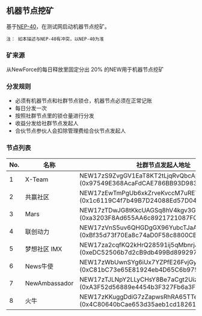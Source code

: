 ## 机器节点挖矿

基于[NEP-40](https://neps.newtonproject.org/neps/nep-40/)，在测试网启动机器节点挖矿。

`注： 如本描述与NEP-40有冲突，以NEP-40为准`

### 矿来源

从NewForce的每日释放里固定分出 20%  的NEW用于机器节点挖矿

### 分发规则

- 必须有机器节点和社群节点锁仓，机器节点必须在正常记账
- 每日分发一次
- 按照社群节点里的锁仓量进行分发
- 收益分发给社群节点发起人
- 合伙节点参伙人会扣除管理费给合伙节点发起人

### 节点列表

No. | 名称 | 社群节点发起人地址 | 矿工地址
--|--|--|--
1 | X-Team | NEW17zS9ZvgGV1EaT8KT2tLjqRvQbcApjFot8xj (0x97549E368AcaFdCAE786BB93D98379f1D1561a29) | 0x1d7e06ad19339263a51ee47e11b4ffd10d4a83ba
2 | 共赢社区 | NEW17zEwTmPgUb6xkZrveKvccM7uREYc3NyU7Wy (0x1c6119C4f7b49B7D24088Ed57D04fef50bd162Ca) | 0x1c6119C4f7b49B7D24088Ed57D04fef50bd162Ca
3 | Mars | NEW17zTDwJG8tKkcUAGSq8hV4kgv3Gysxf4ZJmw (0xa3203F8Ad655AA6c8921721087FC576489A00Bf0) | 0xa3203F8Ad655AA6c8921721087FC576489A00Bf0
4 | 联创动力 | NEW17zVnS5uv6QHGDgGX96YubcTJaA4xQwcG1AP (0xBf35d73f70Ea8c74aD0F58c8800CBdE52462536b) | 0xBf35d73f70Ea8c74aD0F58c8800CBdE52462536b
5 | 梦想社区 IMX | NEW17za2cqfKQ2kHrQ28591ij5qMbnrjJjkBAoR (0xeDC52506b7d2cB9db499Bd89929763b5F311b7E6) | 0xeDC52506b7d2cB9db499Bd89929763b5F311b7E6
6 | News牛使 | NEW17zWbUwnSYg6iUx7YZPfE26FvjGydavVcFqK (0xC81bC73e65E81924eb4D65C6b975D49112595eE9) | 0xC81bC73e65E81924eb4D65C6b975D49112595eE9
7 | NewAmbassador | NEW17zTJLNpY2LLyCHsY8Be7aCgt2UizbRufFzP (0xA3F52d56889e4454b3F327Fb6a3F5Ec7DBAf8a0C) | 0xA3F52d56889e4454b3F327Fb6a3F5Ec7DBAf8a0C
8 | 火牛 | NEW17zKKuggDdiG7zZapwsRhRA65TTeHrhSisEH (0x4C80640bCae653d35aeb1cd18261BcA11953ba55) | 0x17FC9cA7aF608D2A5e186549298bB2Ed79c2578F

